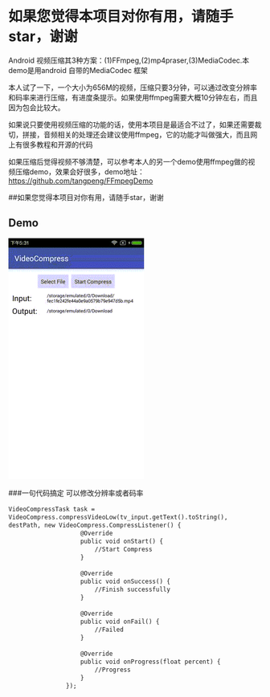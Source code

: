 # 如果您觉得本项目对你有用，请随手star，谢谢

Android 视频压缩其3种方案：(1)FFmpeg,(2)mp4praser,(3)MediaCodec.本demo是用android 自带的MediaCodec 框架

本人试了一下，一个大小为656M的视频，压缩只要3分钟，可以通过改变分辨率和码率来进行压缩，有进度条提示。如果使用ffmpeg需要大概10分钟左右，而且因为包会比较大。

如果说只要使用视频压缩的功能的话，使用本项目是最适合不过了，如果还需要裁切，拼接，音频相关的处理还会建议使用ffmpeg，它的功能才叫做强大，而且网上有很多教程和开源的代码

如果压缩后觉得视频不够清楚，可以参考本人的另一个demo使用ffmpeg做的视频压缩demo，效果会好很多，demo地址：https://github.com/tangpeng/FFmpegDemo

##如果您觉得本项目对你有用，请随手star，谢谢

## Demo
![Demo](/pic/Demo.gif)

###一句代码搞定 可以修改分辨率或者码率
```
VideoCompressTask task = VideoCompress.compressVideoLow(tv_input.getText().toString(), destPath, new VideoCompress.CompressListener() {
                    @Override
                    public void onStart() {
                        //Start Compress
                    }

                    @Override
                    public void onSuccess() {
                        //Finish successfully
                    }

                    @Override
                    public void onFail() {
                        //Failed
                    }

                    @Override
                    public void onProgress(float percent) {
                        //Progress
                    }
                });
```

